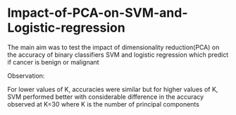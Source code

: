 # Impact-of-PCA-on-SVM-and-Logistic-regression
The main aim was to test the impact of dimensionality reduction(PCA) on the accuracy of binary classifiers SVM and logistic regression which predict if cancer is benign or malignant

Observation:

For lower values of K, accuracies were similar but for higher values of K, SVM performed better with considerable difference in the accuracy observed at K=30 where K is the number of principal components
